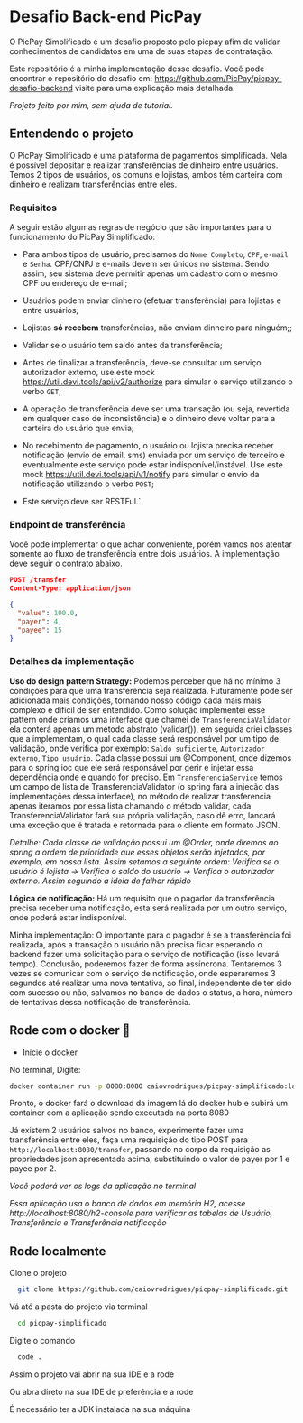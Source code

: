 
# Desafio Back-end PicPay

O PicPay Simplificado é um desafio proposto pelo picpay afim de validar conhecimentos de candidatos em uma de suas etapas de contratação. 

Este repositório é a minha implementação desse desafio. Você pode encontrar o repositório do desafio em: https://github.com/PicPay/picpay-desafio-backend visite para uma explicação mais detalhada.

*Projeto feito por mim, sem ajuda de tutorial.*



## Entendendo o projeto

O PicPay Simplificado é uma plataforma de pagamentos simplificada. Nela é possível depositar e realizar transferências de dinheiro entre usuários. Temos 2 tipos de usuários, os comuns e lojistas, ambos têm carteira com dinheiro e realizam transferências entre eles.

### Requisitos
A seguir estão algumas regras de negócio que são importantes para o funcionamento do PicPay Simplificado:
- Para ambos tipos de usuário, precisamos do ```Nome Completo```, ```CPF```, ```e-mail``` e ```Senha```. CPF/CNPJ e e-mails devem ser únicos no sistema. Sendo assim, seu sistema deve permitir apenas um cadastro com o mesmo CPF ou endereço de e-mail;

- Usuários podem enviar dinheiro (efetuar transferência) para lojistas e entre usuários;

- Lojistas **só recebem** transferências, não enviam dinheiro para ninguém;;

- Validar se o usuário tem saldo antes da transferência;

- Antes de finalizar a transferência, deve-se consultar um serviço autorizador externo, use este mock https://util.devi.tools/api/v2/authorize para simular o serviço utilizando o verbo ```GET```;

- A operação de transferência deve ser uma transação (ou seja, revertida em qualquer caso de inconsistência) e o dinheiro deve voltar para a carteira do usuário que envia;

- No recebimento de pagamento, o usuário ou lojista precisa receber notificação (envio de email, sms) enviada por um serviço de terceiro e eventualmente este serviço pode estar indisponível/instável. Use este mock https://util.devi.tools/api/v1/notify para simular o envio da notificação utilizando o verbo ```POST```;

- Este serviço deve ser RESTFul.`

### Endpoint de transferência

Você pode implementar o que achar conveniente, porém vamos nos atentar somente ao fluxo de transferência entre dois usuários. A implementação deve seguir o contrato abaixo.

```json
POST /transfer
Content-Type: application/json

{
  "value": 100.0,
  "payer": 4,
  "payee": 15
}
```

### Detalhes da implementação

**Uso do design pattern Strategy:** Podemos perceber que há no mínimo 3 condições para que uma transferência seja realizada. Futuramente pode ser adicionada mais condições, tornando nosso código cada mais mais complexo e difícil de ser entendido. Como solução implementei esse pattern onde criamos uma interface que chamei de ```TransferenciaValidator``` ela conterá apenas um método abstrato (validar()), em seguida criei classes que a implementam, o qual cada classe será responsável por um tipo de validação, onde verifica por exemplo: ```Saldo suficiente```, ```Autorizador externo```, ```Tipo usuário```. Cada classe possui um @Component, onde dizemos para o spring ioc que ele será responsável por gerir e injetar essa dependência onde e quando for preciso. Em ```TransferenciaService``` temos um campo de lista de TransferenciaValidator (o spring fará a injeção das implementações dessa interface), no método de realizar transferencia apenas iteramos por essa lista chamando o método validar, cada TransferenciaValidator fará sua própria validação, caso dê erro, lancará uma exceção que é tratada e retornada para o cliente em formato JSON. 

*Detalhe:* *Cada classe de validação possui um @Order, onde diremos ao spring a ordem de prioridade que esses objetos serão injetados, por exemplo, em nossa lista. Assim setamos a seguinte ordem: Verifica se o usuário é lojista -> Verifica o saldo do usuário -> Verifica o autorizador externo. Assim seguindo a ideia de falhar rápido*

**Lógica de notificação:** Há um requisito que o pagador da transferência precisa receber uma notificação, esta será realizada por um outro serviço, onde poderá estar indisponível. 

Minha implementação: O importante para o pagador é se a transferência foi realizada, após a transação o usuário não precisa ficar esperando o backend fazer uma solicitação para o serviço de notificação (isso levará tempo). Conclusão, poderemos fazer de forma assíncrona. Tentaremos 3 vezes se comunicar com o serviço de notificação, onde esperaremos 3 segundos até realizar uma nova tentativa, ao final, independente de ter sido com sucesso ou não, salvamos no banco de dados o status, a hora, número de tentativas dessa notificação de transferência.

## Rode com o docker 🐳

- Inicie o docker

No terminal, Digite:
```bash
docker container run -p 8080:8080 caiovrodrigues/picpay-simplificado:latest
```
Pronto, o docker fará o download da imagem lá do docker hub e subirá um container com a aplicação sendo executada na porta 8080

Já existem 2 usuários salvos no banco, experimente fazer uma transferência entre eles, faça uma requisição do tipo POST para ```http://localhost:8080/transfer```, passando no corpo da requisição as propriedades json apresentada acima, substituindo o valor de payer por 1 e payee por 2. 

*Você poderá ver os logs da aplicação no terminal*

*Essa aplicação usa o banco de dados em memória H2, acesse http://localhost:8080/h2-console para verificar as tabelas de Usuário, Transferência e Transferência notificação*


## Rode localmente

Clone o projeto

```bash
  git clone https://github.com/caiovrodrigues/picpay-simplificado.git
```

Vá até a pasta do projeto via terminal

```bash
  cd picpay-simplificado
```

Digite o comando

```bash
  code .
```
Assim o projeto vai abrir na sua IDE e a rode

Ou abra direto na sua IDE de preferência e a rode

É necessário ter a JDK instalada na sua máquina

